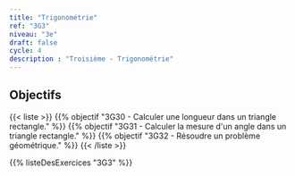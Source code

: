 ```yaml
---
title: "Trigonométrie"
ref: "3G3"
niveau: "3e"
draft: false
cycle: 4
description : "Troisième - Trigonométrie"
---
```



<h2 class="ui horizontal divider header">Objectifs</h2>

{{< liste >}}
	{{% objectif "3G30 - Calculer une longueur dans un triangle rectangle." %}}
	{{% objectif "3G31 - Calculer la mesure d'un angle dans un triangle rectangle." %}}
	{{% objectif "3G32 - Résoudre un problème géométrique." %}}
{{< /liste >}}

{{% listeDesExercices "3G3" %}}
